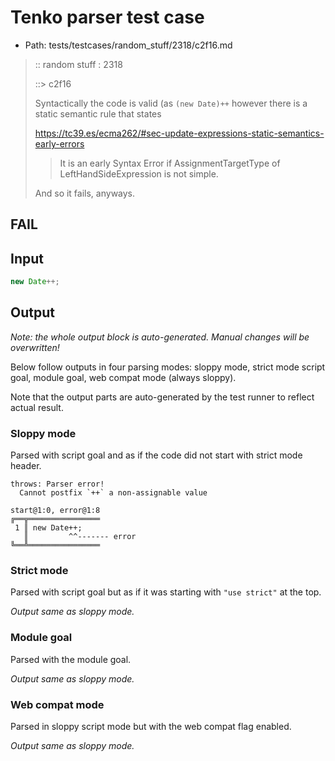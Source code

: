 # Tenko parser test case

- Path: tests/testcases/random_stuff/2318/c2f16.md

> :: random stuff : 2318
>
> ::> c2f16
>
> Syntactically the code is valid (as `(new Date)++` however there is a static semantic rule that states
>
> https://tc39.es/ecma262/#sec-update-expressions-static-semantics-early-errors
>
> > It is an early Syntax Error if AssignmentTargetType of LeftHandSideExpression is not simple.
>
> And so it fails, anyways.

## FAIL

## Input

`````js
new Date++;
`````

## Output

_Note: the whole output block is auto-generated. Manual changes will be overwritten!_

Below follow outputs in four parsing modes: sloppy mode, strict mode script goal, module goal, web compat mode (always sloppy).

Note that the output parts are auto-generated by the test runner to reflect actual result.

### Sloppy mode

Parsed with script goal and as if the code did not start with strict mode header.

`````
throws: Parser error!
  Cannot postfix `++` a non-assignable value

start@1:0, error@1:8
╔══╦════════════════
 1 ║ new Date++;
   ║         ^^------- error
╚══╩════════════════

`````

### Strict mode

Parsed with script goal but as if it was starting with `"use strict"` at the top.

_Output same as sloppy mode._

### Module goal

Parsed with the module goal.

_Output same as sloppy mode._

### Web compat mode

Parsed in sloppy script mode but with the web compat flag enabled.

_Output same as sloppy mode._

